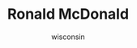 ---
media: "images/rounds/round_4_2/ronald_mcdonald.png"
media_type: image
title: Ronald McDonald
author: [wisconsin]
desc: The Clown tries to communicate with the Soviets.
---